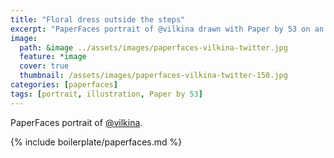 ```yaml
---
title: "Floral dress outside the steps"
excerpt: "PaperFaces portrait of @vilkina drawn with Paper by 53 on an iPad."
image: 
  path: &image ../assets/images/paperfaces-vilkina-twitter.jpg 
  feature: *image
  cover: true
  thumbnail: /assets/images/paperfaces-vilkina-twitter-150.jpg
categories: [paperfaces]
tags: [portrait, illustration, Paper by 53]
---
```


PaperFaces portrait of [@vilkina](https://twitter.com/vilkina).

{% include boilerplate/paperfaces.md %}

